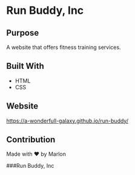 # Run Buddy, Inc

## Purpose
A website that offers fitness training services. 

## Built With
* HTML
* CSS

## Website
https://a-wonderfull-galaxy.github.io/run-buddy/

## Contribution
Made with ❤️ by Marlon

###Run Buddy, Inc 
